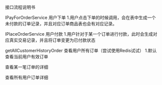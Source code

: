 接口流程说明书

IPayForOrderService 用户下单
1.用户点击下单的时候调用，会在表中生成一个未付款的订单记录，并且对应订单商品表也会有对应记录。

IPlaceOrderService 用户付款
1.用户针对于某一个订单进行付款，此时会生成对应真实交易记录，并且将订单变更为已付款状态

getAllCustomerHistoryOrder 查看用户所有订单（尝试使用Redis试试）
1.默认查看当前用户有效订单


查看某一笔订单的详细

查看所有用户订单详细


